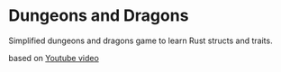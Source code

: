 # Dungeons and Dragons
Simplified dungeons and dragons game to learn Rust structs and traits.

based on [Youtube video](https://youtu.be/grU-4u0Okto)
